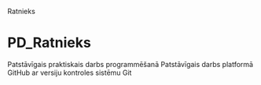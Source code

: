 Ratnieks
# PD_Ratnieks
Patstāvīgais praktiskais darbs programmēšanā
Patstāvīgais darbs platformā GitHub ar versiju kontroles sistēmu Git
